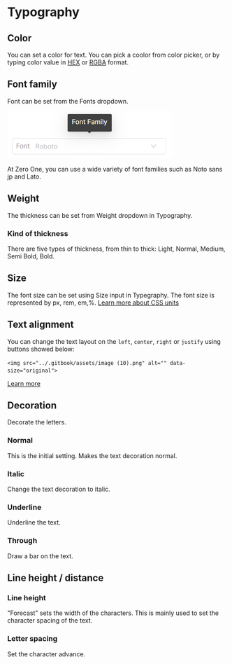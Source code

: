 # Typography

## Color

You can set a color for text. You can pick a coolor from color picker, or by typing color value in [HEX](https://www.w3schools.com/colors/colors\_hexadecimal.asp) or [RGBA](https://en.wikipedia.org/wiki/RGBA\_color\_model) format.

## Font family

Font can be set from the Fonts dropdown.

<img src="../.gitbook/assets/image (10) (1).png" alt="" data-size="original">

At Zero One, you can use a wide variety of font families such as Noto sans jp and Lato.

## Weight

The thickness can be set from Weight dropdown in Typography.

### Kind of thickness

There are five types of thickness, from thin to thick: Light, Normal, Medium, Semi Bold, Bold.&#x20;

## Size

The font size can be set using Size input in Typegraphy. The font size is represented by px, rem, em,%. [Learn more about CSS units](css-units.md)

## Text alignment

You can change the text layout on the `left`, `center`, `right` or `justify` using buttons showed below:

``<img src="../.gitbook/assets/image (10).png" alt="" data-size="original">``

[Learn more](https://developer.mozilla.org/en-US/docs/Web/CSS/text-align)

## Decoration

Decorate the letters.

### Normal

This is the initial setting. Makes the text decoration normal.

### Italic

Change the text decoration to italic.

### Underline

Underline the text.

### Through

Draw a bar on the text.

## Line height / distance

### Line height

"Forecast" sets the width of the characters. This is mainly used to set the character spacing of the text.

### Letter spacing

Set the character advance.
